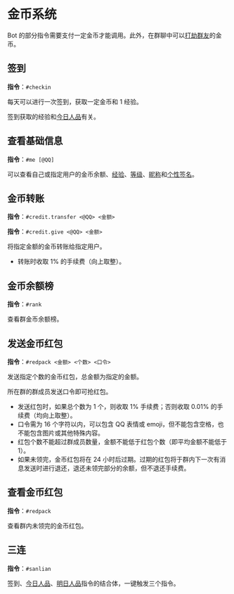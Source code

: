 # 金币系统

Bot 的部分指令需要支付一定金币才能调用。此外，在群聊中可以[打劫群友](./attack)的金币。

## 签到

**指令**：`#checkin`

每天可以进行一次签到，获取一定金币和 1 经验。

签到获取的经验和[今日人品](./jrrp)有关。

## 查看基础信息

**指令**：`#me [@QQ]`

可以查看自己或指定用户的金币余额、[经验](./exp)、[等级](./exp)、[昵称](./nickname)和[个性签名](./motto)。

## 金币转账

**指令**：`#credit.transfer <@QQ> <金额>`

**指令**：`#credit.give <@QQ> <金额>`

将指定金额的金币转账给指定用户。

-   转账时收取 1% 的手续费（向上取整）。

## 金币余额榜

**指令**：`#rank`

查看群金币余额榜。

## 发送金币红包

**指令**：`#redpack <金额> <个数> <口令>`

发送指定个数的金币红包，总金额为指定的金额。

所在群的群成员发送口令即可抢红包。

-   发送红包时，如果总个数为 1 个，则收取 1% 手续费；否则收取 0.01% 的手续费（均向上取整）。
-   口令需为 16 个字符以内，可以包含 QQ 表情或 emoji，但不能包含空格，也不能包含图片或其他特殊内容。
-   红包个数不能超过群成员数量，金额不能低于红包个数（即平均金额不能低于 1）。
-   如果未领完，金币红包将在 24 小时后过期。过期的红包将于群内下一次有消息发送时进行退还，退还未领完部分的余额，但不退还手续费。

## 查看金币红包

**指令**：`#redpack`

查看群内未领完的金币红包。

## 三连

**指令**：`#sanlian`

签到、[今日人品](./jrrp)、[明日人品](./jrrp)指令的结合体，一键触发三个指令。

